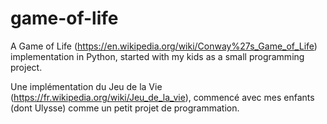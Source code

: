 # game-of-life

A Game of Life (https://en.wikipedia.org/wiki/Conway%27s_Game_of_Life) implementation in Python, started with my kids as a small programming project.

Une implémentation du Jeu de la Vie (https://fr.wikipedia.org/wiki/Jeu_de_la_vie), commencé avec mes enfants (dont Ulysse) comme un petit projet de programmation.
